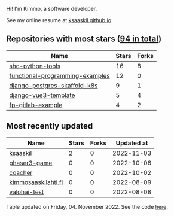 Hi! I'm Kimmo, a software developer.

See my online resume at [ksaaskil.github.io](https://ksaaskil.github.io).

<!-- repositories starts -->

## Repositories with most stars ([94 in total](https://github.com/ksaaskil?tab=repositories))
| Name        | Stars           | Forks  |
| ------------- |-------------| -----|
|[shc-python-tools](https://github.com/ksaaskil/shc-python-tools)|16|8
|[functional-programming-examples](https://github.com/ksaaskil/functional-programming-examples)|12|0
|[django-postgres-skaffold-k8s](https://github.com/ksaaskil/django-postgres-skaffold-k8s)|9|1
|[django-vue3-template](https://github.com/ksaaskil/django-vue3-template)|5|4
|[fp-gitlab-example](https://github.com/ksaaskil/fp-gitlab-example)|4|2

<!-- repositories ends -->
<!-- recent_repositories starts -->

## Most recently updated
| Name        | Stars           | Forks  | Updated at
| ------------- |-------------| -----|-----|
|[ksaaskil](https://github.com/ksaaskil/ksaaskil)|2|0|2022-11-03
|[phaser3-game](https://github.com/ksaaskil/phaser3-game)|0|0|2022-10-06
|[coacher](https://github.com/ksaaskil/coacher)|0|0|2022-10-02
|[kimmosaaskilahti.fi](https://github.com/ksaaskil/kimmosaaskilahti.fi)|0|0|2022-08-09
|[valohai-test](https://github.com/ksaaskil/valohai-test)|0|0|2022-08-08

<!-- recent_repositories ends -->
<!-- updated_at starts -->
Table updated on Friday, 04. November 2022. See the code [here](https://github.com/ksaaskil/ksaaskil).
<!-- updated_at ends -->
